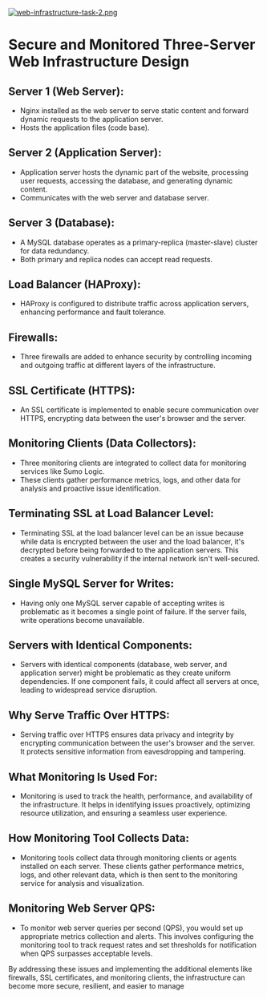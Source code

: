 [![web-infrastructure-task-2.png](https://i.postimg.cc/NMzWDN7q/web-infrastructure-task-2.png)](https://postimg.cc/VrXGLWVD)

# Secure and Monitored Three-Server Web Infrastructure Design

## Server 1 (Web Server):
- Nginx installed as the web server to serve static content and forward dynamic requests to the application server.
- Hosts the application files (code base).

## Server 2 (Application Server):
- Application server hosts the dynamic part of the website, processing user requests, accessing the database, and generating dynamic content.
- Communicates with the web server and database server.

## Server 3 (Database):
- A MySQL database operates as a primary-replica (master-slave) cluster for data redundancy.
- Both primary and replica nodes can accept read requests.

## Load Balancer (HAProxy):
- HAProxy is configured to distribute traffic across application servers, enhancing performance and fault tolerance.

## Firewalls:
- Three firewalls are added to enhance security by controlling incoming and outgoing traffic at different layers of the infrastructure.

## SSL Certificate (HTTPS):
- An SSL certificate is implemented to enable secure communication over HTTPS, encrypting data between the user's browser and the server.

## Monitoring Clients (Data Collectors):
- Three monitoring clients are integrated to collect data for monitoring services like Sumo Logic.
- These clients gather performance metrics, logs, and other data for analysis and proactive issue identification.

## Terminating SSL at Load Balancer Level:
- Terminating SSL at the load balancer level can be an issue because while data is encrypted between the user and the load balancer, it's decrypted before being forwarded to the application servers. This creates a security vulnerability if the internal network isn't well-secured.

## Single MySQL Server for Writes:
- Having only one MySQL server capable of accepting writes is problematic as it becomes a single point of failure. If the server fails, write operations become unavailable.

## Servers with Identical Components:
- Servers with identical components (database, web server, and application server) might be problematic as they create uniform dependencies. If one component fails, it could affect all servers at once, leading to widespread service disruption.

## Why Serve Traffic Over HTTPS:
- Serving traffic over HTTPS ensures data privacy and integrity by encrypting communication between the user's browser and the server. It protects sensitive information from eavesdropping and tampering.

## What Monitoring Is Used For:
- Monitoring is used to track the health, performance, and availability of the infrastructure. It helps in identifying issues proactively, optimizing resource utilization, and ensuring a seamless user experience.

## How Monitoring Tool Collects Data:
- Monitoring tools collect data through monitoring clients or agents installed on each server. These clients gather performance metrics, logs, and other relevant data, which is then sent to the monitoring service for analysis and visualization.

## Monitoring Web Server QPS:
- To monitor web server queries per second (QPS), you would set up appropriate metrics collection and alerts. This involves configuring the monitoring tool to track request rates and set thresholds for notification when QPS surpasses acceptable levels.

By addressing these issues and implementing the additional elements like firewalls, SSL certificates, and monitoring clients, the infrastructure can become more secure, resilient, and easier to manage
